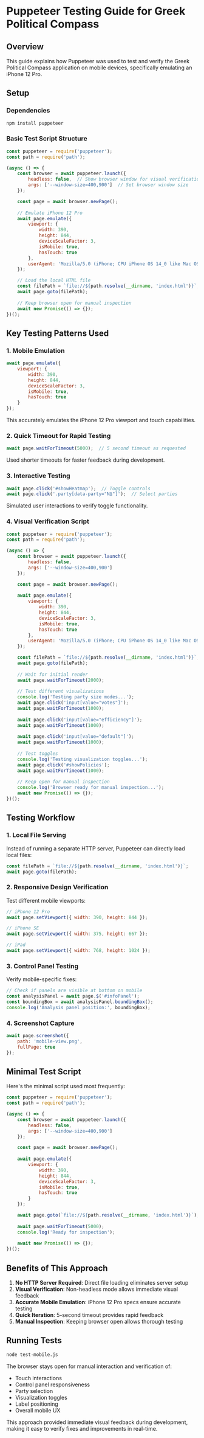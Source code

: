 # Puppeteer Testing Guide for Greek Political Compass

## Overview
This guide explains how Puppeteer was used to test and verify the Greek Political Compass application on mobile devices, specifically emulating an iPhone 12 Pro.

## Setup

### Dependencies
```bash
npm install puppeteer
```

### Basic Test Script Structure
```javascript
const puppeteer = require('puppeteer');
const path = require('path');

(async () => {
    const browser = await puppeteer.launch({
        headless: false,  // Show browser window for visual verification
        args: ['--window-size=400,900']  // Set browser window size
    });

    const page = await browser.newPage();
    
    // Emulate iPhone 12 Pro
    await page.emulate({
        viewport: {
            width: 390,
            height: 844,
            deviceScaleFactor: 3,
            isMobile: true,
            hasTouch: true
        },
        userAgent: 'Mozilla/5.0 (iPhone; CPU iPhone OS 14_0 like Mac OS X) AppleWebKit/605.1.15 (KHTML, like Gecko) Version/14.0 Mobile/15E148 Safari/604.1'
    });

    // Load the local HTML file
    const filePath = `file://${path.resolve(__dirname, 'index.html')}`;
    await page.goto(filePath);
    
    // Keep browser open for manual inspection
    await new Promise(() => {});
})();
```

## Key Testing Patterns Used

### 1. Mobile Emulation
```javascript
await page.emulate({
    viewport: {
        width: 390,
        height: 844,
        deviceScaleFactor: 3,
        isMobile: true,
        hasTouch: true
    }
});
```
This accurately emulates the iPhone 12 Pro viewport and touch capabilities.

### 2. Quick Timeout for Rapid Testing
```javascript
await page.waitForTimeout(5000);  // 5 second timeout as requested
```
Used shorter timeouts for faster feedback during development.

### 3. Interactive Testing
```javascript
await page.click('#showHeatmap');  // Toggle controls
await page.click('.party[data-party="ΝΔ"]');  // Select parties
```
Simulated user interactions to verify toggle functionality.

### 4. Visual Verification Script
```javascript
const puppeteer = require('puppeteer');
const path = require('path');

(async () => {
    const browser = await puppeteer.launch({
        headless: false,
        args: ['--window-size=400,900']
    });

    const page = await browser.newPage();
    
    await page.emulate({
        viewport: {
            width: 390,
            height: 844,
            deviceScaleFactor: 3,
            isMobile: true,
            hasTouch: true
        },
        userAgent: 'Mozilla/5.0 (iPhone; CPU iPhone OS 14_0 like Mac OS X) AppleWebKit/605.1.15 (KHTML, like Gecko) Version/14.0 Mobile/15E148 Safari/604.1'
    });

    const filePath = `file://${path.resolve(__dirname, 'index.html')}`;
    await page.goto(filePath);
    
    // Wait for initial render
    await page.waitForTimeout(2000);
    
    // Test different visualizations
    console.log('Testing party size modes...');
    await page.click('input[value="votes"]');
    await page.waitForTimeout(1000);
    
    await page.click('input[value="efficiency"]');
    await page.waitForTimeout(1000);
    
    await page.click('input[value="default"]');
    await page.waitForTimeout(1000);
    
    // Test toggles
    console.log('Testing visualization toggles...');
    await page.click('#showPolicies');
    await page.waitForTimeout(1000);
    
    // Keep open for manual inspection
    console.log('Browser ready for manual inspection...');
    await new Promise(() => {});
})();
```

## Testing Workflow

### 1. Local File Serving
Instead of running a separate HTTP server, Puppeteer can directly load local files:
```javascript
const filePath = `file://${path.resolve(__dirname, 'index.html')}`;
await page.goto(filePath);
```

### 2. Responsive Design Verification
Test different mobile viewports:
```javascript
// iPhone 12 Pro
await page.setViewport({ width: 390, height: 844 });

// iPhone SE
await page.setViewport({ width: 375, height: 667 });

// iPad
await page.setViewport({ width: 768, height: 1024 });
```

### 3. Control Panel Testing
Verify mobile-specific fixes:
```javascript
// Check if panels are visible at bottom on mobile
const analysisPanel = await page.$('#infoPanel');
const boundingBox = await analysisPanel.boundingBox();
console.log('Analysis panel position:', boundingBox);
```

### 4. Screenshot Capture
```javascript
await page.screenshot({ 
    path: 'mobile-view.png',
    fullPage: true 
});
```

## Minimal Test Script
Here's the minimal script used most frequently:
```javascript
const puppeteer = require('puppeteer');
const path = require('path');

(async () => {
    const browser = await puppeteer.launch({
        headless: false,
        args: ['--window-size=400,900']
    });

    const page = await browser.newPage();
    
    await page.emulate({
        viewport: {
            width: 390,
            height: 844,
            deviceScaleFactor: 3,
            isMobile: true,
            hasTouch: true
        }
    });

    await page.goto(`file://${path.resolve(__dirname, 'index.html')}`);
    
    await page.waitForTimeout(5000);
    console.log('Ready for inspection');
    
    await new Promise(() => {});
})();
```

## Benefits of This Approach

1. **No HTTP Server Required**: Direct file loading eliminates server setup
2. **Visual Verification**: Non-headless mode allows immediate visual feedback
3. **Accurate Mobile Emulation**: iPhone 12 Pro specs ensure accurate testing
4. **Quick Iteration**: 5-second timeout provides rapid feedback
5. **Manual Inspection**: Keeping browser open allows thorough testing

## Running Tests
```bash
node test-mobile.js
```

The browser stays open for manual interaction and verification of:
- Touch interactions
- Control panel responsiveness
- Party selection
- Visualization toggles
- Label positioning
- Overall mobile UX

This approach provided immediate visual feedback during development, making it easy to verify fixes and improvements in real-time.